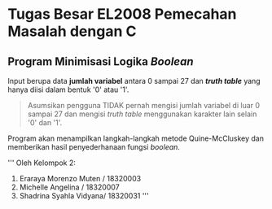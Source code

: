 # Tugas Besar EL2008 Pemecahan Masalah dengan C

## Program Minimisasi Logika _Boolean_
Input berupa data **jumlah variabel** antara 0 sampai 27 dan _**truth table**_ yang hanya diisi dalam bentuk '0' atau '1'.
> Asumsikan pengguna TIDAK pernah mengisi jumlah variabel di luar 0 sampai 27 dan mengisi _truth table_ menggunakan karakter lain selain '0' dan '1'.

Program akan menampilkan langkah-langkah metode Quine-McCluskey dan memberikan hasil penyederhanaan fungsi _boolean_.

'''
Oleh Kelompok 2:
1. Eraraya Morenzo Muten  / 18320003
2. Michelle Angelina      / 18320007
3. Shadrina Syahla Vidyana/ 18320031
'''
